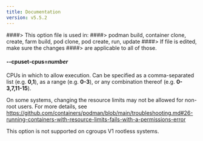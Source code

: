 ```yaml
---
title: Documentation
version: v5.5.2
---
```


####> This option file is used in:
####>   podman build, container clone, create, farm build, pod clone, pod create, run, update
####> If file is edited, make sure the changes
####> are applicable to all of those.
#### **--cpuset-cpus**=*number*

CPUs in which to allow execution. Can be specified as a comma-separated list
(e.g. **0,1**), as a range (e.g. **0-3**), or any combination thereof
(e.g. **0-3,7,11-15**).

On some systems, changing the resource limits may not be allowed for non-root
users. For more details, see
https://github.com/containers/podman/blob/main/troubleshooting.md#26-running-containers-with-resource-limits-fails-with-a-permissions-error

This option is not supported on cgroups V1 rootless systems.
